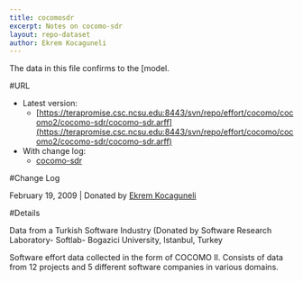 ```yaml
---
title: cocomosdr
excerpt: Notes on cocomo-sdr
layout: repo-dataset
author: Ekrem Kocaguneli
---
```




The data in this file confirms to the [model.

#URL

  * Latest version: 
    * [https://terapromise.csc.ncsu.edu:8443/svn/repo/effort/cocomo/cocomo2/cocomo-sdr/cocomo-sdr.arff](https://terapromise.csc.ncsu.edu:8443/svn/repo/effort/cocomo/cocomo2/cocomo-sdr/cocomo-sdr.arff)
  * With change log:
    * [cocomo-sdr](https://terapromise.csc.ncsu.edu:8443/svn/repo/effort/cocomo/cocomo2/cocomo-sdr/)

#Change Log

February 19, 2009 | Donated by [Ekrem Kocaguneli](/repo/people/data-donors/promise3.html)

#Details

Data from a Turkish Software Industry (Donated by Software Research Laboratory- Softlab- 
              Bogazici University, Istanbul, Turkey

Software effort data collected in the form of COCOMO II.
Consists of data from 12 projects and 5 different software companies in various domains.
